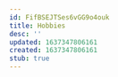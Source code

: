 ```yaml
---
id: FifBSEJTSes6vGG9o4ouk
title: Hobbies
desc: ''
updated: 1637347806161
created: 1637347806161
stub: true
---
```


